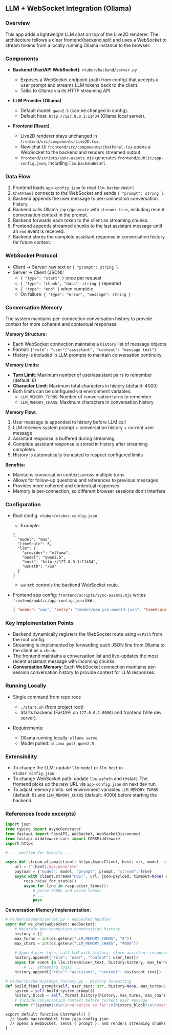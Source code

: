 ## LLM + WebSocket Integration (Ollama)

### Overview
This app adds a lightweight LLM chat on top of the Live2D renderer. The architecture follows a clear frontend/backend split and uses a WebSocket to stream tokens from a locally running Ollama instance to the browser.

### Components
- **Backend (FastAPI WebSocket)**: `vtuber/backend/server.py`
  - Exposes a WebSocket endpoint (path from config) that accepts a user prompt and streams LLM tokens back to the client.
  - Talks to Ollama via its HTTP streaming API.

- **LLM Provider (Ollama)**
  - Default model: `qwen2.5` (can be changed in config).
  - Default host: `http://127.0.0.1:11434` (Ollama local server).

- **Frontend (React)**
  - Live2D renderer stays unchanged in `frontend/src/components/Live2D.tsx`.
  - New chat UI `frontend/src/components/ChatPanel.tsx` opens a WebSocket to the backend and renders streamed output.
  - `frontend/scripts/sync-assets.mjs` generates `frontend/public/app-config.json`, including `llm.backendWsUrl`.

### Data Flow
1. Frontend loads `app-config.json` to read `llm.backendWsUrl`.
2. `ChatPanel` connects to the WebSocket and sends `{ "prompt": string }`.
3. Backend appends the user message to per-connection conversation history.
4. Backend calls Ollama `/api/generate` with `stream: true`, including recent conversation context in the prompt.
5. Backend forwards each token to the client as streaming chunks.
6. Frontend appends streamed chunks to the last assistant message until an `end` event is received.
7. Backend stores the complete assistant response in conversation history for future context.

### WebSocket Protocol
- Client → Server: raw text or `{ "prompt": string }`.
- Server → Client (JSON):
  - `{ "type": "start" }` once per request
  - `{ "type": "chunk", "data": string }` repeated
  - `{ "type": "end" }` when complete
  - On failure: `{ "type": "error", "message": string }`

### Conversation Memory
The system maintains per-connection conversation history to provide context for more coherent and contextual responses:

**Memory Structure:**
- Each WebSocket connection maintains a `history` list of message objects
- Format: `{"role": "user"|"assistant", "content": "message text"}`
- History is included in LLM prompts to maintain conversation continuity

**Memory Limits:**
- **Turn Limit**: Maximum number of user/assistant pairs to remember (default: 8)
- **Character Limit**: Maximum total characters in history (default: 4000)
- Both limits can be configured via environment variables:
  - `LLM_MEMORY_TURNS`: Number of conversation turns to remember
  - `LLM_MEMORY_CHARS`: Maximum characters in conversation history

**Memory Flow:**
1. User message is appended to history before LLM call
2. LLM receives system prompt + conversation history + current user message
3. Assistant response is buffered during streaming
4. Complete assistant response is stored in history after streaming completes
5. History is automatically truncated to respect configured limits

**Benefits:**
- Maintains conversation context across multiple turns
- Allows for follow-up questions and references to previous messages
- Provides more coherent and contextual responses
- Memory is per-connection, so different browser sessions don't interfere

### Configuration
- Root config: `vtuber/vtuber.config.json`
  - Example:
  ```
  {
    "model": "mao",
    "timeScale": 6,
    "llm": {
      "provider": "ollama",
      "model": "qwen2.5",
      "host": "http://127.0.0.1:11434",
      "wsPath": "/ws"
    }
  }
  ```
  - `wsPath` controls the backend WebSocket route.

- Frontend app config: `frontend/scripts/sync-assets.mjs` writes `frontend/public/app-config.json` like:
  ```json
  { "model": "mao", "entry": "/model/mao_pro.model3.json", "timeScale": 6, "llm": { "backendWsUrl": "ws://127.0.0.1:8000/ws" } }
  ```

### Key Implementation Points
- Backend dynamically registers the WebSocket route using `wsPath` from the root config.
- Streaming is implemented by forwarding each JSON line from Ollama to the client as a `chunk`.
- The frontend maintains a conversation list and live-updates the most recent assistant message with incoming chunks.
- **Conversation Memory**: Each WebSocket connection maintains per-session conversation history to provide context for LLM responses.

### Running Locally
- Single command from repo root:
  - `./start.sh` (from project root)
  - Starts backend (FastAPI on `127.0.0.1:8000`) and frontend (Vite dev server).

- Requirements:
  - Ollama running locally: `ollama serve`
  - Model pulled: `ollama pull qwen2.5`

### Extensibility
- To change the LLM: update `llm.model` or `llm.host` in `vtuber.config.json`.
- To change WebSocket path: update `llm.wsPath` and restart. The frontend picks up the new URL via `app-config.json` on next dev run.
- To adjust memory limits: set environment variables `LLM_MEMORY_TURNS` (default: 8) and `LLM_MEMORY_CHARS` (default: 4000) before starting the backend.

### References (code excerpts)
```1:40:vtuber/backend/server.py
import json
from typing import AsyncGenerator
from fastapi import FastAPI, WebSocket, WebSocketDisconnect
from fastapi.middleware.cors import CORSMiddleware
import httpx

# ... omitted for brevity ...

async def stream_ollama(client: httpx.AsyncClient, host: str, model: str, prompt: str) -> AsyncGenerator[str, None]:
    url = f"{host}/api/generate"
    payload = {"model": model, "prompt": prompt, "stream": True}
    async with client.stream("POST", url, json=payload, timeout=None) as resp:
        resp.raise_for_status()
        async for line in resp.aiter_lines():
            # parse JSONL and yield tokens
            # ...
            pass
```

**Conversation Memory Implementation:**
```python
# vtuber/backend/server.py - WebSocket handler
async def ws_chat(websocket: WebSocket):
    # Maintain per-connection conversation history
    history = []
    max_turns = int(os.getenv("LLM_MEMORY_TURNS", "8"))
    max_chars = int(os.getenv("LLM_MEMORY_CHARS", "4000"))
    
    # Append user turn, call LLM with history, store assistant response
    history.append({"role": "user", "content": user_text})
    async for event in llm.stream(user_text, history=history, max_turns=max_turns, max_chars=max_chars):
        # ... streaming logic ...
    history.append({"role": "assistant", "content": assistant_text})
```

```python
# vtuber/backend/prompt_factory.py - History formatting
def build_final_prompt(self, user_text: str, history=None, max_turns=8, max_chars=4000):
    system = self.build_system_prompt()
    history_block = self._format_history(history, max_turns, max_chars)
    # Include conversation context before current user message
    return f"{system}\n\nConversation so far:\n{history_block}\n\nUser: {user_text}\nAssistant:"
```

```1:60:vtuber/frontend/src/components/ChatPanel.tsx
export default function ChatPanel() {
  // loads backendWsUrl from /app-config.json
  // opens a WebSocket, sends { prompt }, and renders streaming chunks
}
```


